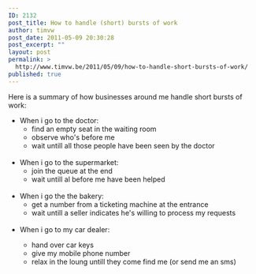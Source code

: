 ```yaml
---
ID: 2132
post_title: How to handle (short) bursts of work
author: timvw
post_date: 2011-05-09 20:30:28
post_excerpt: ""
layout: post
permalink: >
  http://www.timvw.be/2011/05/09/how-to-handle-short-bursts-of-work/
published: true
---
```

<p>Here is a summary of how businesses around me handle short bursts of work:</p>

<ul>
 <li>When i go to the doctor:
  <ul>
   <li>find an empty seat in the waiting room</li>
   <li>observe who's before me</li>
   <li>wait untill all those people have been seen by the doctor</li>
  </ul>
 </li>

<br/>

 <li>When i go to the supermarket:
  <ul>
   <li>join the queue at the end</li>
   <li>wait untill al before me have been helped</li>
  </ul>
 </li>

<br/>

 <li>When i go the the bakery:
  <ul>
   <li>get a number from a ticketing machine at the entrance</li>
   <li>wait untill a seller indicates he's willing to process my requests</li>
  </ul>
 </li>

<br/>

 <li>When i go to my car dealer:</li>
  <ul>
   <li>hand over car keys</li>
   <li>give my mobile phone number</li>
   <li>relax in the loung untill they come find me (or send me an sms)</li>
  </ul>
 </li>

 <br/>

</ul>